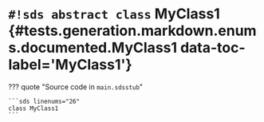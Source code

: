 # `#!sds abstract class` MyClass1 {#tests.generation.markdown.enums.documented.MyClass1 data-toc-label='MyClass1'}

??? quote "Source code in `main.sdsstub`"

    ```sds linenums="26"
    class MyClass1
    ```

